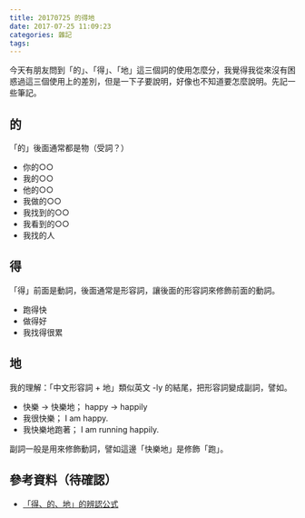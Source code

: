 ```yaml
---
title: 20170725 的得地
date: 2017-07-25 11:09:23
categories: 雜記
tags:
---
```


今天有朋友問到「的」、「得」、「地」這三個詞的使用怎麼分，我覺得我從來沒有困惑過這三個使用上的差別，但是一下子要說明，好像也不知道要怎麼說明。先記一些筆記。

## 的

「的」後面通常都是物（受詞？）

- 你的○○
- 我的○○
- 他的○○
- 我做的○○
- 我找到的○○
- 我看到的○○
- 我找的人


## 得

「得」前面是動詞，後面通常是形容詞，讓後面的形容詞來修飾前面的動詞。

- 跑得快
- 做得好
- 我找得很累


## 地

我的理解：「中文形容詞 + 地」類似英文 -ly 的結尾，把形容詞變成副詞，譬如。

- 快樂 -> 快樂地； happy -> happily
- 我很快樂； I am happy.
- 我快樂地跑著； I am running happily.

副詞一般是用來修飾動詞，譬如這邊「快樂地」是修飾「跑」。


## 參考資料（待確認）

- [「得、的、地」的辨認公式](https://market.cloud.edu.tw/content/local/kaushoun/wuga/drama/pingying/chinese_8.htm)
